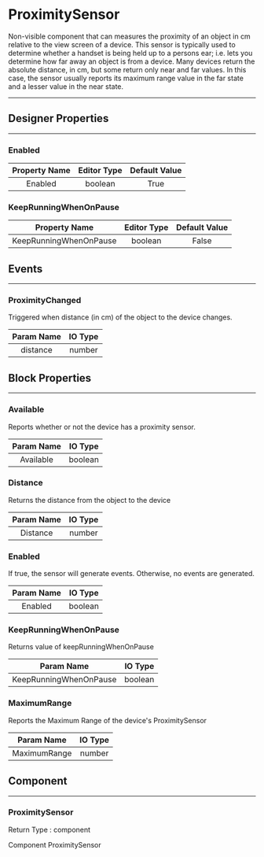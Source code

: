 # ProximitySensor

Non-visible component that can measures the proximity of an object in cm relative to the view screen of a device. This sensor is typically used to determine whether a handset is being held up to a persons ear; i.e. lets you determine how far away an object is from a device. Many devices return the absolute distance, in cm, but some return only near and far values. In this case, the sensor usually reports its maximum range value in the far state and a lesser value in the near state.

---

## Designer Properties

---

### Enabled

| Property Name | Editor Type | Default Value |
| :-----------: | :---------: | :-----------: |
|    Enabled    |   boolean   |      True     |

### KeepRunningWhenOnPause

|      Property Name     | Editor Type | Default Value |
| :--------------------: | :---------: | :-----------: |
| KeepRunningWhenOnPause |   boolean   |     False     |

## Events

---

### ProximityChanged

<div block-type = "component_event" component-selector = "ProximitySensor" event-selector = "ProximityChanged" event-params = "distance" id = "proximitysensor-proximitychanged"></div>

Triggered when distance (in cm) of the object to the device changes.

| Param Name | IO Type |
| :--------: | :-----: |
|  distance  |  number |

## Block Properties

---

### Available

<div block-type = "component_set_get" component-selector = "ProximitySensor" property-selector = "Available" property-type = "get" id = "get-proximitysensor-available"></div>

Reports whether or not the device has a proximity sensor.

| Param Name | IO Type |
| :--------: | :-----: |
|  Available | boolean |

### Distance

<div block-type = "component_set_get" component-selector = "ProximitySensor" property-selector = "Distance" property-type = "get" id = "get-proximitysensor-distance"></div>

Returns the distance from the object to the device

| Param Name | IO Type |
| :--------: | :-----: |
|  Distance  |  number |

### Enabled

<div block-type = "component_set_get" component-selector = "ProximitySensor" property-selector = "Enabled" property-type = "get" id = "get-proximitysensor-enabled"></div>

<div block-type = "component_set_get" component-selector = "ProximitySensor" property-selector = "Enabled" property-type = "set" id = "set-proximitysensor-enabled"></div>

If true, the sensor will generate events. Otherwise, no events are generated.

| Param Name | IO Type |
| :--------: | :-----: |
|   Enabled  | boolean |

### KeepRunningWhenOnPause

<div block-type = "component_set_get" component-selector = "ProximitySensor" property-selector = "KeepRunningWhenOnPause" property-type = "get" id = "get-proximitysensor-keeprunningwhenonpause"></div>

<div block-type = "component_set_get" component-selector = "ProximitySensor" property-selector = "KeepRunningWhenOnPause" property-type = "set" id = "set-proximitysensor-keeprunningwhenonpause"></div>

Returns value of keepRunningWhenOnPause

|       Param Name       | IO Type |
| :--------------------: | :-----: |
| KeepRunningWhenOnPause | boolean |

### MaximumRange

<div block-type = "component_set_get" component-selector = "ProximitySensor" property-selector = "MaximumRange" property-type = "get" id = "get-proximitysensor-maximumrange"></div>

Reports the Maximum Range of the device's ProximitySensor

|  Param Name  | IO Type |
| :----------: | :-----: |
| MaximumRange |  number |

## Component

---

### ProximitySensor

<div block-type = "component_component_block" component-selector = "ProximitySensor" id = "component-proximitysensor"></div>

Return Type : component

Component ProximitySensor

